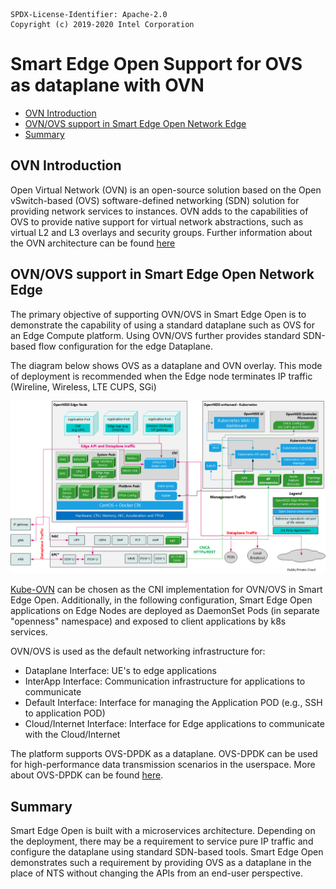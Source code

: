 ```text
SPDX-License-Identifier: Apache-2.0
Copyright (c) 2019-2020 Intel Corporation
```
<!-- omit in toc -->
# Smart Edge Open Support for OVS as dataplane with OVN
- [OVN Introduction](#ovn-introduction)
- [OVN/OVS support in Smart Edge Open Network Edge](#ovnovs-support-in-smart-edge-open-network-edge)
- [Summary](#summary)

## OVN Introduction
Open Virtual Network (OVN) is an open-source solution based on the Open vSwitch-based (OVS) software-defined networking (SDN) solution for providing network services to instances. OVN adds to the capabilities of OVS to provide native support for virtual network abstractions, such as virtual L2 and L3 overlays and security groups. Further information about the OVN architecture can be found [here](http://www.openvswitch.org/support/dist-docs-2.5/ovn-architecture.7.html)

## OVN/OVS support in Smart Edge Open Network Edge
The primary objective of supporting OVN/OVS in Smart Edge Open is to demonstrate the capability of using a standard dataplane such as OVS for an Edge Compute platform. Using OVN/OVS further provides standard SDN-based flow configuration for the edge Dataplane.

The diagram below shows OVS as a dataplane and OVN overlay. This mode of deployment is recommended when the Edge node terminates IP traffic (Wireline, Wireless, LTE CUPS, SGi)

![Smart Edge Open with NTS as dataplane overview](ovn_images/smartedge-open_ovn.png)

[Kube-OVN](https://github.com/alauda/kube-ovn) can be chosen as the CNI implementation for OVN/OVS in Smart Edge Open. Additionally, in the following configuration, Smart Edge Open applications on Edge Nodes are deployed as DaemonSet Pods (in separate "openness" namespace) and exposed to client applications by k8s services.

OVN/OVS is used as the default networking infrastructure for:
- Dataplane Interface: UE's to edge applications
- InterApp Interface: Communication infrastructure for applications to communicate
- Default Interface: Interface for managing the Application POD (e.g., SSH to application POD)
- Cloud/Internet Interface: Interface for Edge applications to communicate with the Cloud/Internet

The platform supports OVS-DPDK as a dataplane. OVS-DPDK can be used for high-performance data transmission scenarios in the userspace. More about OVS-DPDK can be found [here](http://docs.openvswitch.org/en/latest/howto/dpdk/).

## Summary
Smart Edge Open is built with a microservices architecture. Depending on the deployment, there may be a requirement to service pure IP traffic and configure the dataplane using standard SDN-based tools. Smart Edge Open demonstrates such a requirement by providing OVS as a dataplane in the place of NTS without changing the APIs from an end-user perspective.
